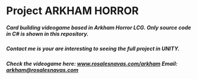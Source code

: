 # Project ARKHAM HORROR
##### Card building videogame based in Arkham Horror LCG. Only source code in C# is shown in this repository. 
##### Contact me is your are interesting to seeing the full project in UNITY. 
##### Check the videogame here: www.rosalesnavas.com/arkham Email: arkham@rosalesnavas.com
